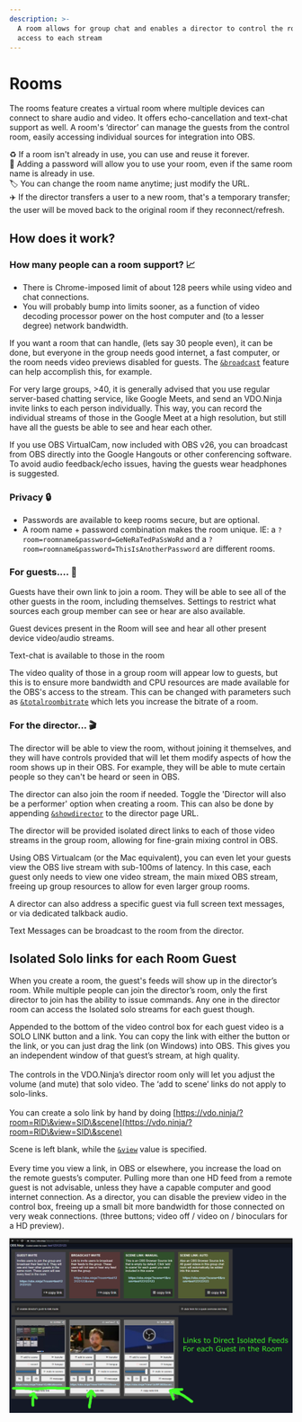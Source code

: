 ```yaml
---
description: >-
  A room allows for group chat and enables a director to control the room and
  access to each stream
---
```


# Rooms

The rooms feature creates a virtual room where multiple devices can connect to share audio and video. It offers echo-cancellation and text-chat support as well. A room's ‘director’ can manage the guests from the control room, easily accessing individual sources for integration into OBS.

♻️ If a room isn't already in use, you can use and reuse it forever.\
🔑 Adding a password will allow you to use your room, even if the same room name is already in use.\
🏷️ You can change the room name anytime; just modify the URL.\
✈️ If the director transfers a user to a new room, that's a temporary transfer; the user will be moved back to the original room if they reconnect/refresh.

## How does it work?

### How many people can a room support? 📈

* There is Chrome-imposed limit of about 128 peers while using video and chat connections.
* You will probably bump into limits sooner, as a function of video decoding processor power on the host computer and (to a lesser degree) network bandwidth.&#x20;

If you want a room that can handle, (lets say 30 people even), it can be done, but everyone in the group needs good internet, a fast computer, or the room needs video previews disabled for guests. The [`&broadcast`](../../advanced-settings/view-parameters/broadcast.md) feature can help accomplish this, for example.

For very large groups, >40, it is generally advised that you use regular server-based chatting service, like Google Meets, and send an VDO.Ninja invite links to each person individually. This way, you can record the individual streams of those in the Google Meet at a high resolution, but still have all the guests be able to see and hear each other.

If you use OBS VirtualCam, now included with OBS v26, you can broadcast from OBS directly into the Google Hangouts or other conferencing software. To avoid audio feedback/echo issues, having the guests wear headphones is suggested.

### Privacy 🔒

* Passwords are available to keep rooms secure, but are optional.
* A room name + password combination makes the room unique. IE: a `?room=roomname&password=GeNeRaTedPaSsWoRd` and a `?room=roomname&password=ThisIsAnotherPassword` are different rooms.

### For guests.... 🧍

Guests have their own link to join a room. They will be able to see all of the other guests in the room, including themselves. Settings to restrict what sources each group member can see or hear are also available.

Guest devices present in the Room will see and hear all other present device video/audio streams.

Text-chat is available to those in the room

The video quality of those in a group room will appear low to guests, but this is to ensure more bandwidth and CPU resources are made available for the OBS's access to the stream. This can be changed with parameters such as [`&totalroombitrate`](../../advanced-settings/view-parameters/totalroombitrate.md) which lets you increase the bitrate of a room.

### For the director... 🎬

The director will be able to view the room, without joining it themselves, and they will have controls provided that will let them modify aspects of how the room shows up in their OBS. For example, they will be able to mute certain people so they can't be heard or seen in OBS.

The director can also join the room if needed. Toggle the 'Director will also be a performer' option when creating a room. This can also be done by appending [`&showdirector`](../../viewers-settings/and-showdirector.md) to the director page URL.

The director will be provided isolated direct links to each of those video streams in the group room, allowing for fine-grain mixing control in OBS.

Using OBS Virtualcam (or the Mac equivalent), you can even let your guests view the OBS live stream with sub-100ms of latency. In this case, each guest only needs to view one video stream, the main mixed OBS stream, freeing up group resources to allow for even larger group rooms.

A director can also address a specific guest via full screen text messages, or via dedicated talkback audio.

Text Messages can be broadcast to the room from the director.

## Isolated Solo links for each Room Guest <a href="#h.208l8vmog36i" id="h.208l8vmog36i"></a>

When you create a room, the guest's feeds will show up in the director’s room. While multiple people can join the director’s room, only the first director to join has the ability to issue commands. Any one in the director room can access the Isolated solo streams for each guest though.

Appended to the bottom of the video control box for each guest video is a SOLO LINK button and a link. You can copy the link with either the button or the link, or you can just drag the link (on Windows) into OBS. This gives you an independent window of that guest’s stream, at high quality.\
\
The controls in the VDO.Ninja’s director room only will let you adjust the volume (and mute) that solo video. The ‘add to scene’ links do not apply to solo-links.\
\
You can create a solo link by hand by doing [https://vdo.ninja/?room=RID\&view=SID\&scene](https://vdo.ninja/?room=RID\&view=SID\&scene)

Scene is left blank, while the [`&view`](../../advanced-settings/view-parameters/view.md) value is specified.\
\
Every time you view a link, in OBS or elsewhere, you increase the load on the remote guests’s computer. Pulling more than one HD feed from a remote guest is not advisable, unless they have a capable computer and good internet connection. As a director, you can disable the preview video in the control box, freeing up a small bit more bandwidth for those connected on very weak connections. (three buttons; video off / video on / binoculars for a HD preview).

![](<../../.gitbook/assets/image (2) (1).png>)
